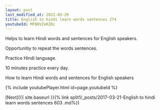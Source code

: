 ```yaml
---
layout: post
last_modified_at: 2021-03-29
title: English to hindi learn words sentences 274 
youtubeId: MFB0VZeKZDc
---
```

 
 
Helps to learn Hindi words and sentences for English speakers.

Opportunitiy to repeat the words sentences. 

Practice Hindi language. 
 
10 minutes practice every day. 
 
How to learn Hindi words and sentences for English speakers 
 
{% include youtubePlayer.html id=page.youtubeId %}
 
 
[Next]({{ site.baseurl }}{% link  split1/_posts/2017-03-21-English to hindi learn words sentences 603 .md%})
 

